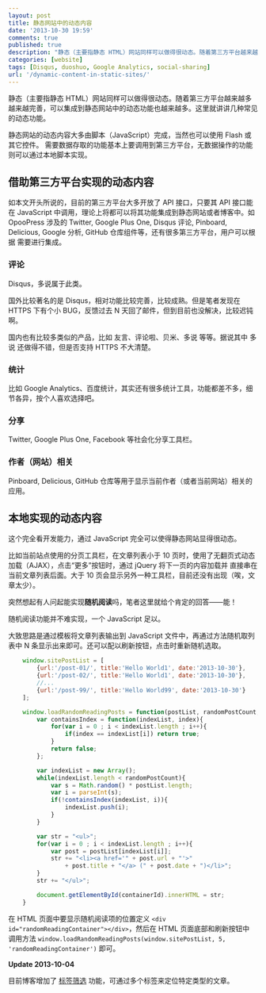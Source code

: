 ```yaml
---
layout: post
title: 静态网站中的动态内容
date: '2013-10-30 19:59'
comments: true
published: true
description: "静态（主要指静态 HTML）网站同样可以做得很动态。随着第三方平台越来越多越来越完善，可以集成到静态网站中的动态功能也越来越多。这里就讲讲几种常见的动态功能。"
categories: [website]
tags: [Disqus, duoshuo, Google Analytics, social-sharing]
url: '/dynamic-content-in-static-sites/'
---
```

静态（主要指静态 HTML）网站同样可以做得很动态。随着第三方平台越来越多越来越完善，可以集成到静态网站中的动态功能也越来越多。这里就讲讲几种常见的动态功能。
<!--more-->

静态网站的动态内容大多由脚本（JavaScript）完成，当然也可以使用 Flash 或其它控件。
需要数据存取的功能基本上要调用到第三方平台，无数据操作的功能则可以通过本地脚本实现。

## 借助第三方平台实现的动态内容
如本文开头所说的，目前的第三方平台大多开放了 API 接口，只要其 API 接口能在 JavaScript 中调用，理论上将都可以将其功能集成到静态网站或者博客中。如 OpooPress 涉及的 Twitter, Google Plus One, Disqus 评论, Pinboard, Delicious, Google 分析, GitHub 仓库组件等，还有很多第三方平台，用户可以根据
需要进行集成。

### 评论
Disqus，多说属于此类。

国外比较著名的是 Disqus，相对功能比较完善，比较成熟。但是笔者发现在 HTTPS 下有个小 BUG，反馈过去 N 天回了邮件，但到目前也没解决，比较迟钝啊。

国内也有比较多类似的产品，比如 友言、评论啦、贝米、多说 等等。据说其中 多说 还做得不错，但是否支持 HTTPS 不大清楚。

### 统计

比如 Google Analytics、百度统计，其实还有很多统计工具，功能都差不多，细节各异，按个人喜欢选择吧。

### 分享
Twitter, Google Plus One, Facebook 等社会化分享工具栏。

### 作者（网站）相关
Pinboard, Delicious, GitHub 仓库等用于显示当前作者（或者当前网站）相关的应用。


## 本地实现的动态内容

这个完全看开发能力，通过 JavaScript 完全可以使得静态网站显得很动态。

比如当前站点使用的分页工具栏，在文章列表小于 10 页时，使用了无翻页式动态加载（AJAX），点击“更多”按钮时，通过 jQuery 将下一页的内容加载并
直接串在当前文章列表后面。大于 10 页会显示另外一种工具栏，目前还没有出现（唉，文章太少）。

突然想起有人问起能实现**随机阅读**吗，笔者这里就给个肯定的回答——能！

随机阅读功能并不难实现，一个 JavaScript 足以。

大致思路是通过模板将文章列表输出到 JavaScript 文件中，再通过方法随机取列表中 N 条显示出来即可。还可以配以刷新按钮，点击时重新随机选取。
```js
	window.sitePostList = [
		{url:'/post-01/', title:'Hello World1', date:'2013-10-30'},
		{url:'/post-02/', title:'Hello World1', date:'2013-10-30'},
		//...
		{url:'/post-99/', title:'Hello World99', date:'2013-10-30'}
	];

	window.loadRandomReadingPosts = function(postList, randomPostCount, containerId){
		var containsIndex = function(indexList, index){
			for(var i = 0 ; i < indexList.length ; i++){
				if(index == indexList[i]) return true;
			}
			return false;
		};

		var indexList = new Array();
		while(indexList.length < randomPostCount){
			var s = Math.random() * postList.length;
			var i = parseInt(s);
			if(!containsIndex(indexList, i)){
				indexList.push(i);
			}
		}

		var str = "<ul>";
		for(var i = 0 ; i < indexList.length ; i++){
			var post = postList[indexList[i]];
			str += "<li><a href='" + post.url + "'>" 
				+ post.title + "</a> (" + post.date + ")</li>";
		}
		str += "</ul>";

		document.getElementById(containerId).innerHTML = str;
	}
```
在 HTML 页面中要显示随机阅读项的位置定义 `<div id="randomReadingContainer"></div>`，然后在 HTML 页面底部和刷新按钮中
调用方法 `window.loadRandomReadingPosts(window.sitePostList, 5, 'randomReadingContainer')` 即可。


**Update 2013-10-04**

目前博客增加了 [标签筛选](/filter/) 功能，可通过多个标签来定位特定类型的文章。
